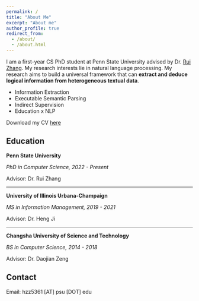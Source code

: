 ```yaml
---
permalink: /
title: "About Me"
excerpt: "About me"
author_profile: true
redirect_from: 
  - /about/
  - /about.html
---
```


I am a first-year CS PhD student at Penn State University advised by Dr. [Rui Zhang](https://ryanzhumich.github.io/). My research interests lie in natural language processing. My research aims to build a universal framework that can **extract and deduce logical information from heterogeneous textual data**.

- Information Extraction
- Executable Semantic Parsing
- Indirect Supervision
- Education x NLP

<!-- its improvement or its applications in computational social science and learning science.  -->

<!-- I'm currently a member of [BLENDER Lab](http://blender.cs.illinois.edu/) and working on relation extraction. The projects I’ve worked on include fake news detection, news attribute verification, knowledge graph construction, event detection, etc. -->


<!-- Due to my severe health condition, I have worked from home for over 3 years since 2017 so I’m pretty good at it. If you need help with working from home, chat with me, maybe I can enlighten you.  -->


<!-- After a long-term treatment, I have finally recovered and resumed my life. I’m now looking for an **internship** or a **full-time job** in machine learning, deep learning or similar fields. In the long run, I’m looking to join a **Ph.D. program** in NLP or related fields. If you need someone to collaborate and think I can be a good fit, send me an email and I’d be happy to work with you! -->

<!-- Fun facts about me: I like road trips and have travelled to 5 states the last summer. I’m color blind but I paint, sometimes. I love cats (but have none) and mechanical keyboards (and have 3)! -->



<!-- , advised by Professor Heng Ji. Prior to joining BLENDER at UIUC, I received my bachelor’s degree in computer science at CSUST, where I was supervised by Dr. Zeng. -->

Download my CV [here](https://windchimeran.github.io/files/Haoran_Zhang_CV.pdf)



<!-- ## Paper and Manuscript

(\* refers to equal contribution) -->



<!-- - <u>Ranran Haoran Zhang</u>\*, Qianying Liu\*, Aysa Xuemo Fan, Heng Ji, Daojian Zeng, Fei Cheng, Daisuke Kawahara, Sadao Kurohashi, **Minimize Exposure Bias of Seq2Seq Models in Joint Entity and Relation Extraction**. EMNLP2020 Findings. Preprint [here](https://arxiv.org/pdf/2009.07503.pdf).

- Qingyun Wang, Manling Li, Xuan Wang, Nikolaus Parulian, Guangxing Han, Jiawei Ma, Jingxuan Tu, Ying Lin, <u>Ranran Haoran Zhang</u>, Weili Liu, Aabhas Chauhan, Yingjun Guan, Bangzheng Li, Ruisong Li, Xiangchen Song, Heng Ji, Jiawei Han, Shih-Fu Chang, James Pustejovsky, David Liem, Ahmed Elsayed, Martha Palmer, Jasmine Rah, Cynthia Schneider, Boyan Onyshkevych. **COVID-19 Literature Knowledge Graph Construction and Drug Repurposing Report Generation**. Preprint [here](https://arxiv.org/pdf/2007.00576.pdf).

- Daojian Zeng\*, <u>Ranran Haoran Zhang</u>\*, Qianying Liu, **CopyMTL: Copy Mechanism for Joint Extraction of Entities and Relations
with Multi-Task Learning**. AAAI, 2020. Retrieved from [here](https://arxiv.org/pdf/1911.10438.pdf). -->

## Education
**Penn State University**

*PhD in Computer Science, 2022  - Present*

Advisor: Dr. Rui Zhang

------
**University of Illinois Urbana-Champaign**

*MS in Information Management, 2019 - 2021*

Advisor: Dr. Heng Ji

------


**Changsha University of Science and Technology**

*BS in Computer Science, 2014 - 2018*

Advisor: Dr. Daojian Zeng

## Contact

Email: hzz5361 [AT] psu [DOT] edu
